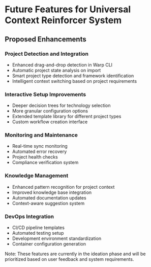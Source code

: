 # Future Features for Universal Context Reinforcer System

## Proposed Enhancements

### Project Detection and Integration
- Enhanced drag-and-drop detection in Warp CLI
- Automatic project state analysis on import
- Smart project type detection and framework identification
- Intelligent context switching based on project requirements

### Interactive Setup Improvements
- Deeper decision trees for technology selection
- More granular configuration options
- Extended template library for different project types
- Custom workflow creation interface

### Monitoring and Maintenance
- Real-time sync monitoring
- Automated error recovery
- Project health checks
- Compliance verification system

### Knowledge Management
- Enhanced pattern recognition for project context
- Improved knowledge base integration
- Automated documentation updates
- Context-aware suggestion system

### DevOps Integration
- CI/CD pipeline templates
- Automated testing setup
- Development environment standardization
- Container configuration generation

Note: These features are currently in the ideation phase and will be prioritized based on user feedback and system requirements.
